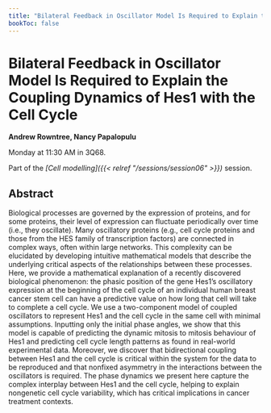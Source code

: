 ```yaml
---
title: "Bilateral Feedback in Oscillator Model Is Required to Explain the Coupling Dynamics of Hes1 with the Cell Cycle"
bookToc: false
---
```


# Bilateral Feedback in Oscillator Model Is Required to Explain the Coupling Dynamics of Hes1 with the Cell Cycle

**Andrew Rowntree, Nancy Papalopulu**

Monday at 11:30 AM in 3Q68.

Part of the *[Cell modelling]({{< relref "/sessions/session06" >}})* session.

## Abstract

Biological processes are governed by the expression of proteins, and for some proteins, their level of expression can fluctuate periodically over time (i.e., they oscillate). Many oscillatory proteins (e.g., cell cycle proteins and those from the HES family of transcription factors) are connected in complex ways, often within large networks. This complexity can be elucidated by developing intuitive mathematical models that describe the underlying critical aspects of the relationships between these processes. Here, we provide a mathematical explanation of a recently discovered biological phenomenon: the phasic position of the gene Hes1’s oscillatory expression at the beginning of the cell cycle of an individual human breast cancer stem cell can have a predictive value on how
long that cell will take to complete a cell cycle. We use a two-component model of coupled oscillators to represent Hes1 and the cell cycle in the same cell with minimal assumptions. Inputting only the initial phase angles, we show that this model is capable of predicting the dynamic mitosis to mitosis behaviour of Hes1 and predicting cell cycle length patterns as found in real-world experimental data. Moreover, we discover that bidirectional coupling between Hes1 and the cell cycle is critical within the system for the data to be reproduced and that nonfixed asymmetry in the interactions between the oscillators is required. The phase dynamics we present here capture the complex interplay between Hes1 and the cell cycle, helping to explain nongenetic cell cycle variability, which has critical implications in cancer treatment contexts.


